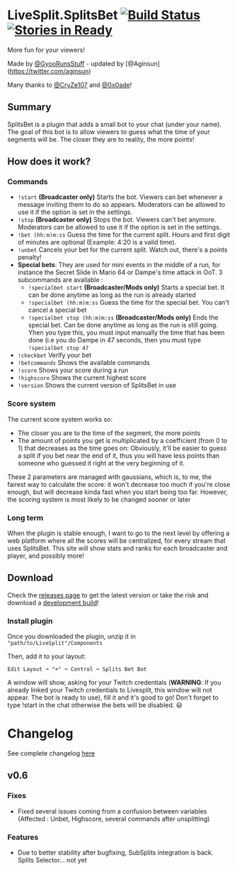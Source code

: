 # LiveSplit.SplitsBet [![Build Status](https://travis-ci.org/Gyoo/LiveSplit.SplitsBet.svg?branch=master)](https://travis-ci.org/Gyoo/LiveSplit.SplitsBet) [![Stories in Ready](https://badge.waffle.io/Gyoo/LiveSplit.SplitsBet.png?label=ready&title=Ready)](https://waffle.io/Gyoo/LiveSplit.SplitsBet)

More fun for your viewers!

Made by [@GyooRunsStuff](https://twitter.com/GyooRunsStuff) - updated by [@Aginsun] (https://twitter.com/aginsun)

Many thanks to [@CryZe107](https://twitter.com/CryZe107) and [@0x0ade](https://twitter.com/0x0ade)!

## Summary

SplitsBet is a plugin that adds a small bot to your chat (under your name). The goal of this bot is to allow viewers to guess what the time of your segments will be.
The closer they are to reality, the more points!

## How does it work?

### Commands

- `!start` __(Broadcaster only)__ Starts the bot. Viewers can bet whenever a message inviting them to do so appears. Moderators can be allowed to use it if the option is set in the settings.
- `!stop` __(Broadcaster only)__ Stops the bot. Viewers can't bet anymore. Moderators can be allowed to use it if the option is set in the settings.
- `!bet (hh:m)m:ss` Guess the time for the current split. Hours and first digit of minutes are optional (Example: 4:20 is a valid time).
- `!unbet` Cancels your bet for the current split. Watch out, there's a points penalty!
- __Special bets__: They are used for mini events in the middle of a run, for instance the Secret Slide in Mario 64 or Dampe's time attack in OoT. 3 subcommands are available :
  - `!specialbet start` __(Broadcaster/Mods only)__ Starts a special bet. It can be done anytime as long as the run is already started
  - `!specialbet (hh:m)m:ss` Guess the time for the special bet. You can't cancel a special bet
  - `!specialbet stop (hh:m)m:ss` __(Broadcaster/Mods only)__ Ends the special bet. Can be done anytime as long as the run is still going. Yhen you type this, you must input manually the time that has been done (i.e you do Dampe in 47 seconds, then you must type `!specialbet stop 47`
- `!checkbet` Verify your bet
- `!betcommands` Shows the available commands
- `!score` Shows your score during a run
- `!highscore` Shows the current highest score
- `!version` Shows the current version of SplitsBet in use

### Score system

The current score system works so:

- The closer you are to the time of the segment, the more points
- The amount of points you get is multiplicated by a coefficient (from 0 to 1) that decreases as the time goes on: Obviously, it'll be easier to guess a split if you bet near the end of it, thus you will have less points than someone who guessed it right at the very beginning of it.

These 2 parameters are managed with gaussians, which is, to me, the fairest way to calculate the score: it won't decrease too much if you're close enough, but will decrease kinda fast when you start being too far.
However, the scoring system is most likely to be changed sooner or later

### Long term

When the plugin is stable enough, I want to go to the next level by offering a web platform where all the scores will be centralized, for every stream that uses SplitsBet. This site will show stats and ranks for each broadcaster
and player, and possibly more!

## Download

Check the [releases page](https://github.com/Gyoo/LiveSplit.SplitsBet/releases) to get the latest version or take the risk and download a [development build](https://fezmod.tk/files/travis/splitsbet/)!

### Install plugin

Once you downloaded the plugin, unzip it in `"path/to/LiveSplit"/Components`

Then, add it to your layout:
```
Edit Layout ➞ "+" ➞ Control ➞ Splits Bet Bot
```
A window will show, asking for your Twitch credentials (__WARNING__: If you already linked your Twitch credentials to Livesplit, this window will not appear. The bot is ready to use), fill it and it's good to go! Don't forget to type !start in the chat otherwise the bets will be disabled. :smiley:

# Changelog

See complete changelog [here](https://gist.github.com/Gyoo/5ea00ea18a26419731fe)

## v0.6

### Fixes

- Fixed several issues coming from a confusion between variables (Affected : Unbet, Highscore, several commands after unsplitting)

### Features

- Due to better stability after bugfixing, SubSplits integration is back. Splits Selector... not yet